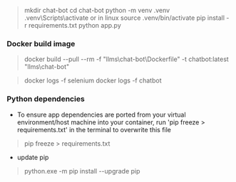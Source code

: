 > mkdir chat-bot
> cd chat-bot
> python -m venv .venv
> .venv\Scripts\activate 
or in linux
> source .venv/bin/activate
> pip install -r requirements.txt
> python app.py

### Docker build image
> docker build --pull --rm -f "llms\chat-bot\Dockerfile" -t chatbot:latest "llms\chat-bot" 

> docker logs -f selenium
> docker logs -f chatbot


### Python dependencies
- To ensure app dependencies are ported from your virtual environment/host machine into your container, run 'pip freeze > requirements.txt' in the terminal to overwrite this file

> pip freeze > requirements.txt

- update pip
> python.exe -m pip install --upgrade pip